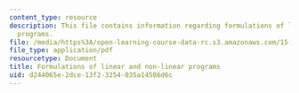```yaml
---
content_type: resource
description: This file contains information regarding formulations of linear and non-linear
  programs.
file: /media/https%3A/open-learning-course-data-rc.s3.amazonaws.com/15-053-optimization-methods-in-management-science-spring-2013/d244065e2dce13f23254035a14586d6c_MIT15_053S13_lec2.pdf
file_type: application/pdf
resourcetype: Document
title: Formulations of linear and non-linear programs
uid: d244065e-2dce-13f2-3254-035a14586d6c
---
```

